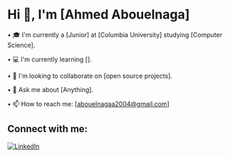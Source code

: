 # Hi 👋, I'm [Ahmed Abouelnaga]

• 🎓 I'm currently a [Junior] at [Columbia University] studying [Computer Science].

• 💻 I'm currently learning [].

• 👥 I'm looking to collaborate on [open source projects].

• 💭 Ask me about [Anything].

• 📫 How to reach me: [abouelnagaa2004@gmail.com]

## Connect with me:
[![LinkedIn](https://img.shields.io/badge/LinkedIn-0077B5?style=for-the-badge&logo=linkedin&logoColor=white)](https://www.linkedin.com/in/ahmed-abouelnaga-2a8017208/)



